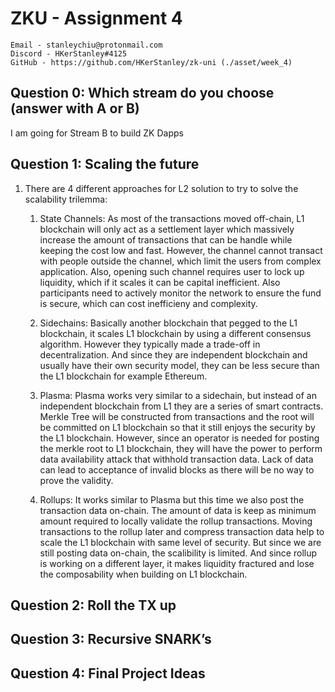 # ZKU - Assignment 4

    Email - stanleychiu@protonmail.com
    Discord - HKerStanley#4125
    GitHub - https://github.com/HKerStanley/zk-uni (./asset/week_4)

## Question 0: Which stream do you choose (answer with A or B)

I am going for Stream B to build ZK Dapps

## Question 1: Scaling the future

1. There are 4 different approaches for L2 solution to try to solve the scalability trilemma:

   1. State Channels: As most of the transactions moved off-chain, L1 blockchain will only act as a settlement layer which massively increase the amount of transactions that can be handle while keeping the cost low and fast. However, the channel cannot transact with people outside the channel, which limit the users from complex application. Also, opening such channel requires user to lock up liquidity, which if it scales it can be capital inefficient. Also participants need to actively monitor the network to ensure the fund is secure, which can cost inefficieny and complexity.

   2. Sidechains: Basically another blockchain that pegged to the L1 blockchain, it scales L1 blockchain by using a different consensus algorithm. However they typically made a trade-off in decentralization. And since they are independent blockchain and usually have their own security model, they can be less secure than the L1 blockchain for example Ethereum.

   3. Plasma: Plasma works very similar to a sidechain, but instead of an independent blockchain from L1 they are a series of smart contracts. Merkle Tree will be constructed from transactions and the root will be committed on L1 blockchain so that it still enjoys the security by the L1 blockchain. However, since an operator is needed for posting the merkle root to L1 blockchain, they will have the power to perform data availability attack that withhold transaction data. Lack of data can lead to acceptance of invalid blocks as there will be no way to prove the validity.

   4. Rollups: It works similar to Plasma but this time we also post the transaction data on-chain. The amount of data is keep as minimum amount required to locally validate the rollup transactions. Moving transactions to the rollup later and compress transaction data help to scale the L1 blockchain with same level of security. But since we are still posting data on-chain, the scalibility is limited. And since rollup is working on a different layer, it makes liquidity fractured and lose the composability when building on L1 blockchain.

## Question 2: Roll the TX up

## Question 3: Recursive SNARK’s

## Question 4: Final Project Ideas
